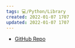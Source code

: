 ```yaml
---
tags: 💻️/Python/Library
created: 2022-01-07 1707
updated: 2022-01-07 1707
---
```


- [GitHub Repo](https://github.com/rsalmei/alive-progress)